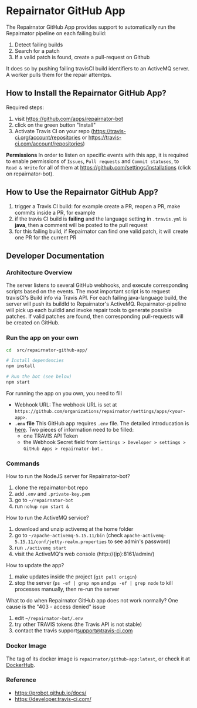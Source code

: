 # Repairnator GitHub App

The Repairnator GitHub App provides support to automatically run the Repairnator pipeline on each failing build:

1. Detect failing builds
2. Search for a patch
3. If a valid patch is found, create a pull-request on Github

It does so by pushing failing travisCI build identifiers to an ActiveMQ server. A worker pulls them for the repair attemtps.

## How to Install the Repairnator GitHub App?

Required steps:

1. visit https://github.com/apps/repairnator-bot
2. click on the green button "Install"
3. Activate Travis CI on your repo (<https://travis-ci.org/account/repositories> or <https://travis-ci.com/account/repositories>)

__Permissions__ In order to listen on specific events with this app, it is required to enable permissions of `Issues`, `Pull requests` and `Commit statuses`, to `Read & Write` for all of them at <https://github.com/settings/installations> (click on repairnator-bot).

## How to Use the Repairnator GitHub App?

1. trigger a Travis CI build: for example create a PR, reopen a PR, make commits inside a PR, for example
2. if the travis CI build is __failing__ and the language setting in `.travis.yml` is __java__, then a comment will be posted to the pull request
3. for this failing build, if Repairnator can find one valid patch, it will create one PR for the current PR

## Developer Documentation

### Architecture Overview

The server listens to several GitHub webhooks, and execute corresponding scripts based on the events. The most important script is to request travisCI's Build info via Travis API. For each failing java-language build, the server will push its buildId to Repairnator's ActiveMQ. Repairnator-pipeline will pick up each buildId and invoke repair tools to generate possible patches. If valid patches are found, then corresponding pull-requests will be created on GitHub.

### Run the app on your own

```sh
cd  src/repairnator-github-app/

# Install dependencies
npm install

# Run the bot (see below)
npm start
```

For running the app on you own, you need to fill
* Webhook URL: The webhook  URL is set at `https://github.com/organizations/repairnator/settings/apps/<your-app>`.
* __`.env` file__ This GitHub app requires `.env` file. The detailed introducation is [here](https://probot.github.io/docs/development/#manually-configuring-a-github-app). Two pieces of information need to be filled: 
  * one TRAVIS API Token
  * the Webhook Secret field from `Settings > Developer > settings > GitHub Apps > repairnator-bot` .

### Commands
How to run the NodeJS server for Repairnator-bot?
1. clone the repairnator-bot repo
2. add `.env` and `.private-key.pem`
3. go to `~/repairnator-bot`
4. run `nohup npm start &`

How to run the ActiveMQ service?
1. download and unzip activemq at the home folder
2. go to `~/apache-activemq-5.15.11/bin` (check `apache-activemq-5.15.11/conf/jetty-realm.properties` to see admin's password)  
3. run `./activemq start`
4. visit the ActiveMQ's web console (http://{ip}:8161/admin/)

How to update the app?
1. make updates inside the project (`git pull origin`)
2. stop the server (`ps -ef | grep npm` and `ps -ef | grep node` to kill processes manually, then re-run the server

What to do when Repairnator GitHub app does not work normally?
One cause is the "403 - access denied" issue
1. edit `~/repairnator-bot/.env`
2. try other TRAVIS tokens (the Travis API is not stable)
3. contact the travis support<support@travis-ci.com>

### Docker Image

The tag of its docker image is `repairnator/github-app:latest`, or check it at [DockerHub](https://hub.docker.com/repository/docker/repairnator/github-app).

### Reference

- https://probot.github.io/docs/
- https://developer.travis-ci.com/
